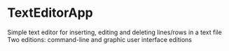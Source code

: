 # TextEditorApp
Simple text editor for inserting, editing and deleting lines/rows in a text file
Two editions: command-line and graphic user interface editions
